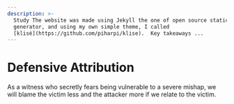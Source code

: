 ```yaml
---
description: >-
  Study The website was made using Jekyll the one of open source static sites
  generator, and using my own simple theme, I called
  [klisé](https://github.com/piharpi/klise).  Key takeaways ...
---
```


# Defensive Attribution

As a witness who secretly fears being vulnerable to a severe mishap, we will blame the victim less and the attacker more if we relate to the victim.
